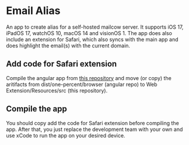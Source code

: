 # Email Alias

An app to create alias for a self-hosted mailcow server. It supports iOS 17,
iPadOS 17, watchOS 10, macOS 14 and visionOS 1. The app does also include an
extension for Safari, which also syncs with the main app and does highlight
the email(s) with the current domain.

## Add code for Safari extension

Compile the angular app from
[this repository](https://github.com/svenopdehipt/Email-Alias-Angular) and
move (or copy) the aritifacts from dist/one-percent/browser (angular repo) to
Web Extension/Resources/src (this repository).

## Compile the app

You should copy add the code for Safari extension before compiling the app.
After that, you just replace the development team with your own and use xCode
to run the app on your desired device.
